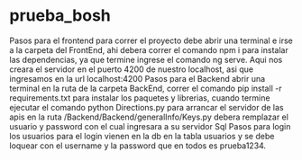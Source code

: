 # prueba_bosh
Pasos para el frontend
para correr el proyecto debe abrir una terminal e irse a la carpeta del FrontEnd, ahi debera correr el comando npm i para instalar las dependencias, ya que termine ingrese el comando ng serve. 
Aqui nos creara el servidor en el puerto 4200 de nuestro localhost, asi que ingresamos en la url localhost:4200
Pasos para el Backend
abrir una terminal en la ruta de la carpeta BackEnd, correr el comando pip install -r requirements.txt para instalar los paquetes y librerias, cuando termine ejecutar el comando
python Directions.py para arrancar el servidor de las apis
en la ruta /Backend/Backend/generalInfo/Keys.py debera remplazar el usuario y password con el cual ingresara a su servidor Sql
Pasos para login
los usuarios para el login vienen en la db en la tabla usuarios y se debe loquear con el username y la password que en todos es prueba1234.
